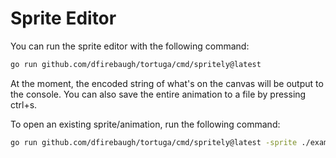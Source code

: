 # Sprite Editor

You can run the sprite editor with the following command:
```bash
go run github.com/dfirebaugh/tortuga/cmd/spritely@latest
```

At the moment, the encoded string of what's on the canvas will be output to the console.
You can also save the entire animation to a file by pressing ctrl+s.


To open an existing sprite/animation, run the following command:

```bash
go run github.com/dfirebaugh/tortuga/cmd/spritely@latest -sprite ./examples/platformer/assets/heart.spr
```

